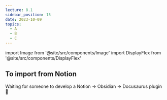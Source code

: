 ```yaml
---
lecture: 8.1
sidebar_position: 15
date: 2023-10-09
topics:
  - A
  - B
  - C
---
```

import Image from '@site/src/components/Image'
import DisplayFlex from '@site/src/components/DisplayFlex'

## To import from Notion
Waiting for someone to develop a Notion → Obsidian → Docusaurus plugin 👀
